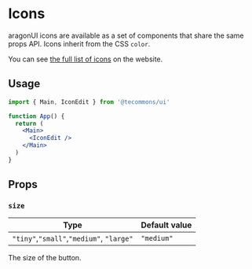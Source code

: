 # Icons

aragonUI icons are available as a set of components that share the same props API. Icons inherit from the CSS `color`.

You can see [the full list of icons](https://ui.aragon.org/icons/) on the website.

## Usage

```jsx
import { Main, IconEdit } from '@tecommons/ui'

function App() {
  return (
    <Main>
      <IconEdit />
    </Main>
  )
}
```

## Props

### `size`

| Type                                     | Default value |
| ---------------------------------------- | ------------- |
| `"tiny"`,`"small"`,`"medium"`, `"large"` | `"medium"`    |

The size of the button.
